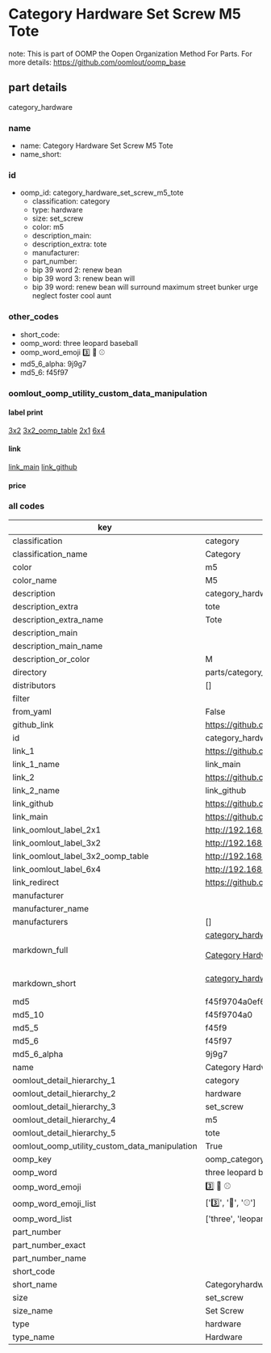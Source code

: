 # Category Hardware Set Screw M5 Tote  

note: This is part of OOMP the Oopen Organization Method For Parts. For more details: https://github.com/oomlout/oomp_base

##  part details
  



category_hardware



### name
* name: Category Hardware Set Screw M5 Tote
* name_short: 
### id
* oomp_id: category_hardware_set_screw_m5_tote
  * classification: category
  * type: hardware
  * size: set_screw
  * color: m5
  * description_main: 
  * description_extra: tote
  * manufacturer: 
  * part_number: 
  * bip 39 word 2: renew bean
  * bip 39 word 3: renew bean will
  * bip 39 word: renew bean will surround maximum street bunker urge neglect foster cool aunt

### other_codes
* short_code: 
* oomp_word: three leopard baseball
* oomp_word_emoji :three: :leopard: :baseball:
* md5_6_alpha: 9j9g7
* md5_6: f45f97






### oomlout_oomp_utility_custom_data_manipulation
#### label print
[3x2](http://192.168.1.245:1112/?label=oomp%209j9g7)
[3x2_oomp_table](http://192.168.1.108:1112/?label=oomp%209j9g7)
[2x1](http://192.168.1.242:1112/?label=oomp%209j9g7)
[6x4](http://192.168.1.55:1112/?label=oomp%209j9g7)    

#### link

[link_main](https://github.com/oomlout/oomlout_oomp_version_1_messy/tree/main/parts/category_hardware_set_screw_m5_tote) [link_github](https://github.com/oomlout/oomlout_oomp_version_1_messy/tree/main/parts/category_hardware_set_screw_m5_tote)                             

#### price







### all codes 
| key | value |  
| --- | --- |  
| classification | category |  
| classification_name | Category |  
| color | m5 |  
| color_name | M5 |  
| description | category_hardware |  
| description_extra | tote |  
| description_extra_name | Tote |  
| description_main |  |  
| description_main_name |  |  
| description_or_color | M  |  
| directory | parts/category_hardware_set_screw_m5_tote |  
| distributors | [] |  
| filter |  |  
| from_yaml | False |  
| github_link | https://github.com/oomlout/oomlout_oomp_part_src/tree/main/parts/category_hardware_set_screw_m5_tote |  
| id | category_hardware_set_screw_m5_tote |  
| link_1 | https://github.com/oomlout/oomlout_oomp_version_1_messy/tree/main/parts/category_hardware_set_screw_m5_tote |  
| link_1_name | link_main |  
| link_2 | https://github.com/oomlout/oomlout_oomp_version_1_messy/tree/main/parts/category_hardware_set_screw_m5_tote |  
| link_2_name | link_github |  
| link_github | https://github.com/oomlout/oomlout_oomp_version_1_messy/tree/main/parts/category_hardware_set_screw_m5_tote |  
| link_main | https://github.com/oomlout/oomlout_oomp_version_1_messy/tree/main/parts/category_hardware_set_screw_m5_tote |  
| link_oomlout_label_2x1 | http://192.168.1.242:1112/?label=oomp%209j9g7 |  
| link_oomlout_label_3x2 | http://192.168.1.245:1112/?label=oomp%209j9g7 |  
| link_oomlout_label_3x2_oomp_table | http://192.168.1.108:1112/?label=oomp%209j9g7 |  
| link_oomlout_label_6x4 | http://192.168.1.55:1112/?label=oomp%209j9g7 |  
| link_redirect | https://github.com/oomlout/oomlout_oomp_version_1_messy/tree/main/parts/category_hardware_set_screw_m5_tote |  
| manufacturer |  |  
| manufacturer_name |  |  
| manufacturers | [] |  
| markdown_full | [category_hardware_set_screw_m5_tote](none)<br>[](none)<br>[Category Hardware Set Screw M5 Tote](none)<br><br> |  
| markdown_short | [category_hardware_set_screw_m5_tote](none)<br><br> |  
| md5 | f45f9704a0ef63cf5bc4bda9f644e5b1 |  
| md5_10 | f45f9704a0 |  
| md5_5 | f45f9 |  
| md5_6 | f45f97 |  
| md5_6_alpha | 9j9g7 |  
| name | Category Hardware Set Screw M5 Tote |  
| oomlout_detail_hierarchy_1 | category |  
| oomlout_detail_hierarchy_2 | hardware |  
| oomlout_detail_hierarchy_3 | set_screw |  
| oomlout_detail_hierarchy_4 | m5 |  
| oomlout_detail_hierarchy_5 | tote |  
| oomlout_oomp_utility_custom_data_manipulation | True |  
| oomp_key | oomp_category_hardware_set_screw_m5_tote |  
| oomp_word | three leopard baseball |  
| oomp_word_emoji | :three: :leopard: :baseball: |  
| oomp_word_emoji_list | [':three:', ':leopard:', ':baseball:'] |  
| oomp_word_list | ['three', 'leopard', 'baseball'] |  
| part_number |  |  
| part_number_exact |  |  
| part_number_name |  |  
| short_code |  |  
| short_name | Categoryhardware |  
| size | set_screw |  
| size_name | Set Screw |  
| type | hardware |  
| type_name | Hardware |  
